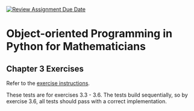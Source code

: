 [![Review Assignment Due Date](https://classroom.github.com/assets/deadline-readme-button-22041afd0340ce965d47ae6ef1cefeee28c7c493a6346c4f15d667ab976d596c.svg)](https://classroom.github.com/a/vjaHVsrO)
# Object-oriented Programming in Python for Mathematicians

## Chapter 3 Exercises

Refer to the [exercise instructions](https://object-oriented-python.github.io/3_objects.html#exercises).

These tests are for exercises 3.3 - 3.6. The tests build sequentially, so by exercise 3.6, all tests should pass with a correct implementation.

